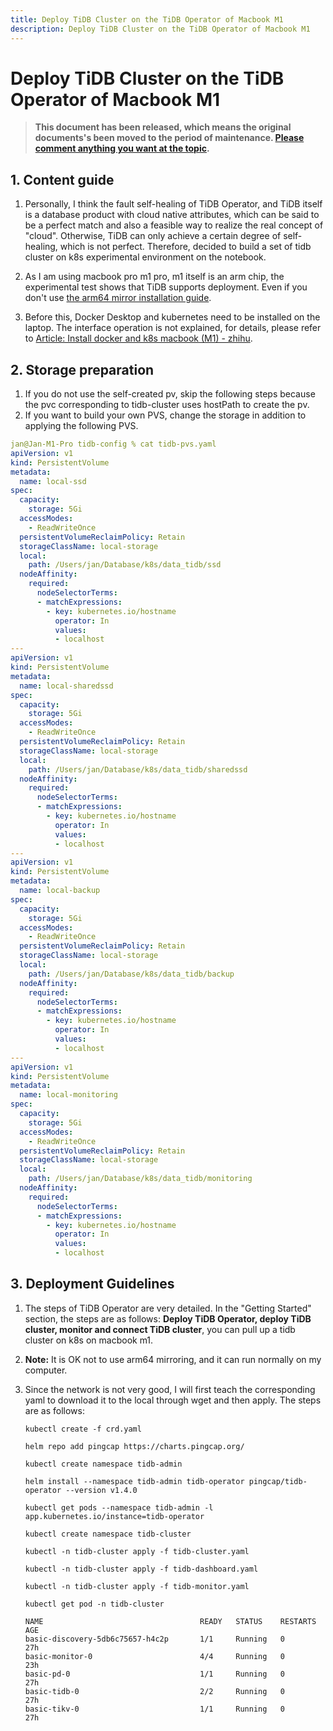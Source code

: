 ```yaml
---
title: Deploy TiDB Cluster on the TiDB Operator of Macbook M1
description: Deploy TiDB Cluster on the TiDB Operator of Macbook M1
---
```


# Deploy TiDB Cluster on the TiDB Operator of Macbook M1

> **This document has been released, which means the original documents's been moved to the period of maintenance. [Please comment anything you want at the topic](http://forum.dbnest.net/t/topic/21).**

## 1. Content guide

1. Personally, I think the fault self-healing of TiDB Operator, and TiDB itself is a database product with cloud native attributes, which can be said to be a perfect match and also a feasible way to realize the real concept of "cloud". Otherwise, TiDB can only achieve a certain degree of self-healing, which is not perfect. Therefore, decided to build a set of tidb cluster on k8s experimental environment on the notebook.

2. As I am using macbook pro m1 pro, m1 itself is an arm chip, the experimental test shows that TiDB supports deployment. Even if you don't use [the arm64 mirror installation guide](https://docs.pingcap.com/zh/tidb-in-kubernetes/dev/deploy-cluster-on-arm64).

3. Before this, Docker Desktop and kubernetes need to be installed on the laptop. The interface operation is not explained, for details, please refer to [Article: Install docker and k8s macbook (M1) - zhihu](https://zhuanlan.zhihu.com/p/381569200).

## 2. Storage preparation

1. If you do not use the self-created pv, skip the following steps because the pvc corresponding to tidb-cluster uses hostPath to create the pv.
2. If you want to build your own PVS, change the storage in addition to applying the following PVS.

  ```yaml
  jan@Jan-M1-Pro tidb-config % cat tidb-pvs.yaml
  apiVersion: v1
  kind: PersistentVolume
  metadata:
    name: local-ssd
  spec:
    capacity:
      storage: 5Gi
    accessModes:
      - ReadWriteOnce
    persistentVolumeReclaimPolicy: Retain
    storageClassName: local-storage
    local:
      path: /Users/jan/Database/k8s/data_tidb/ssd
    nodeAffinity:
      required:
        nodeSelectorTerms:
        - matchExpressions:
          - key: kubernetes.io/hostname
            operator: In
            values:
            - localhost
  ---
  apiVersion: v1
  kind: PersistentVolume
  metadata:
    name: local-sharedssd
  spec:
    capacity:
      storage: 5Gi
    accessModes:
      - ReadWriteOnce
    persistentVolumeReclaimPolicy: Retain
    storageClassName: local-storage
    local:
      path: /Users/jan/Database/k8s/data_tidb/sharedssd
    nodeAffinity:
      required:
        nodeSelectorTerms:
        - matchExpressions:
          - key: kubernetes.io/hostname
            operator: In
            values:
            - localhost
  ---
  apiVersion: v1
  kind: PersistentVolume
  metadata:
    name: local-backup
  spec:
    capacity:
      storage: 5Gi
    accessModes:
      - ReadWriteOnce
    persistentVolumeReclaimPolicy: Retain
    storageClassName: local-storage
    local:
      path: /Users/jan/Database/k8s/data_tidb/backup
    nodeAffinity:
      required:
        nodeSelectorTerms:
        - matchExpressions:
          - key: kubernetes.io/hostname
            operator: In
            values:
            - localhost
  ---
  apiVersion: v1
  kind: PersistentVolume
  metadata:
    name: local-monitoring
  spec:
    capacity:
      storage: 5Gi
    accessModes:
      - ReadWriteOnce
    persistentVolumeReclaimPolicy: Retain
    storageClassName: local-storage
    local:
      path: /Users/jan/Database/k8s/data_tidb/monitoring
    nodeAffinity:
      required:
        nodeSelectorTerms:
        - matchExpressions:
          - key: kubernetes.io/hostname
            operator: In
            values:
            - localhost
  ```

## 3. Deployment Guidelines

1. The steps of TiDB Operator are very detailed. In the "Getting Started" section, the steps are as follows: **Deploy TiDB Operator, deploy TiDB cluster, monitor and connect TiDB cluster**, you can pull up a tidb cluster on k8s on macbook m1.
2. **Note:** It is OK not to use arm64 mirroring, and it can run normally on my computer.
3. Since the network is not very good, I will first teach the corresponding yaml to download it to the local through wget and then apply. The steps are as follows:

    ```shell
    kubectl create -f crd.yaml
    
    helm repo add pingcap https://charts.pingcap.org/
    
    kubectl create namespace tidb-admin
    
    helm install --namespace tidb-admin tidb-operator pingcap/tidb-operator --version v1.4.0
    
    kubectl get pods --namespace tidb-admin -l app.kubernetes.io/instance=tidb-operator
    
    kubectl create namespace tidb-cluster
    
    kubectl -n tidb-cluster apply -f tidb-cluster.yaml
    
    kubectl -n tidb-cluster apply -f tidb-dashboard.yaml
    
    kubectl -n tidb-cluster apply -f tidb-monitor.yaml
    
    kubectl get pod -n tidb-cluster

    NAME                                   READY   STATUS    RESTARTS   AGE
    basic-discovery-5db6c75657-h4c2p       1/1     Running   0          27h
    basic-monitor-0                        4/4     Running   0          23h
    basic-pd-0                             1/1     Running   0          27h
    basic-tidb-0                           2/2     Running   0          27h
    basic-tikv-0                           1/1     Running   0          27h
    ```
